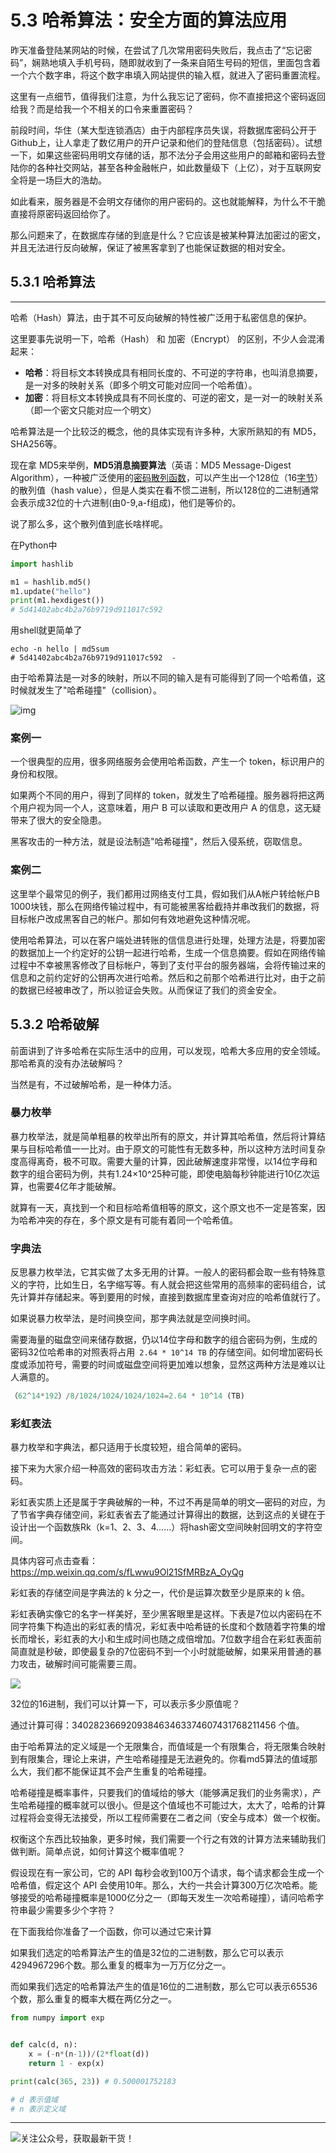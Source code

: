 # 5.3 哈希算法：安全方面的算法应用

昨天准备登陆某网站的时候，在尝试了几次常用密码失败后，我点击了“忘记密码”，娴熟地填入手机号码，随即就收到了一条来自陌生号码的短信，里面包含着一个六个数字串，将这个数字串填入网站提供的输入框，就进入了密码重置流程。

这里有一点细节，值得我们注意，为什么我忘记了密码，你不直接把这个密码返回给我？而是给我一个不相关的口令来重置密码？

前段时间，华住（某大型连锁酒店）由于内部程序员失误，将数据库密码公开于Github上，让人拿走了数亿用户的开户记录和他们的登陆信息（包括密码）。试想一下，如果这些密码用明文存储的话，那不法分子会用这些用户的邮箱和密码去登陆你的各种社交网站，甚至各种金融帐户，如此数量级下（上亿），对于互联网安全将是一场巨大的浩劫。

如此看来，服务器是不会明文存储你的用户密码的。这也就能解释，为什么不干脆直接将原密码返回给你了。

那么问题来了，在数据库存储的到底是什么？它应该是被某种算法加密过的密文，并且无法进行反向破解，保证了被黑客拿到了也能保证数据的相对安全。


## 5.3.1 哈希算法

---

哈希（Hash）算法，由于其不可反向破解的特性被广泛用于私密信息的保护。

这里要事先说明一下，哈希（Hash） 和 加密（Encrypt） 的区别，不少人会混淆起来：

- **哈希**：将目标文本转换成具有相同长度的、不可逆的字符串，也叫消息摘要，是一对多的映射关系（即多个明文可能对应同一个哈希值）。
- **加密**：将目标文本转换成具有不同长度的、可逆的密文，是一对一的映射关系（即一个密文只能对应一个明文）

哈希算法是一个比较泛的概念，他的具体实现有许多种，大家所熟知的有 MD5，SHA256等。

现在拿 MD5来举例，**MD5消息摘要算法**（英语：MD5 Message-Digest Algorithm），一种被广泛使用的[密码散列函数](https://baike.baidu.com/item/%E5%AF%86%E7%A0%81%E6%95%A3%E5%88%97%E5%87%BD%E6%95%B0)，可以产生出一个128位（16[字节](https://baike.baidu.com/item/%E5%AD%97%E8%8A%82)）的散列值（hash value），但是人类实在看不惯二进制，所以128位的二进制通常会表示成32位的十六进制(由0-9,a-f组成)，他们是等价的。

说了那么多，这个散列值到底长啥样呢。

在Python中

```python
import hashlib   

m1 = hashlib.md5()   
m1.update("hello")   
print(m1.hexdigest())
# 5d41402abc4b2a76b9719d911017c592
```

用shell就更简单了

```shell
echo -n hello | md5sum            
# 5d41402abc4b2a76b9719d911017c592  -
```

由于哈希算法是一对多的映射，所以不同的输入是有可能得到了同一个哈希值，这时候就发生了"哈希碰撞"（collision）。

![img](https://www.wangbase.com/blogimg/asset/201809/bg2018090510.png)

### 案例一

一个很典型的应用，很多网络服务会使用哈希函数，产生一个 token，标识用户的身份和权限。

如果两个不同的用户，得到了同样的 token，就发生了哈希碰撞。服务器将把这两个用户视为同一个人，这意味着，用户 B 可以读取和更改用户 A 的信息，这无疑带来了很大的安全隐患。

黑客攻击的一种方法，就是设法制造"哈希碰撞"，然后入侵系统，窃取信息。

### 案例二

这里举个最常见的例子，我们都用过网络支付工具，假如我们从A帐户转给帐户B 1000块钱，那么在网络传输过程中，有可能被黑客给截持并串改我们的数据，将目标帐户改成黑客自己的帐户。那如何有效地避免这种情况呢。

使用哈希算法，可以在客户端处进转账的信信息进行处理，处理方法是，将要加密的数据加上一个约定好的公钥一起进行哈希，生成一个信息摘要。假如在网络传输过程中不幸被黑客修改了目标帐户，等到了支付平台的服务器端，会将传输过来的信息和之前约定好的公钥再次进行哈希。然后和之前那个哈希进行比对，由于之前的数据已经被串改了，所以验证会失败。从而保证了我们的资金安全。

## 5.3.2 哈希破解

前面讲到了许多哈希在实际生活中的应用，可以发现，哈希大多应用的安全领域。那哈希真的没有办法破解吗？

当然是有，不过破解哈希，是一种体力活。

### 暴力枚举

暴力枚举法，就是简单粗暴的枚举出所有的原文，并计算其哈希值，然后将计算结果与目标哈希值一一比对。由于原文的可能性有无数多种，所以这种方法时间复杂度高得离奇，极不可取。需要大量的计算，因此破解速度非常慢，以14位字母和数字的组合密码为例，共有1.24×10^25种可能，即使电脑每秒钟能进行10亿次运算，也需要4亿年才能破解。

就算有一天，真找到一个和目标哈希值相等的原文，这个原文也不一定是答案，因为哈希冲突的存在，多个原文是有可能有着同一个哈希值。

### 字典法

反思暴力枚举法，它其实做了太多无用的计算。一般人的密码都会取一些有特殊意义的字符，比如生日，名字缩写等。有人就会把这些常用的高频率的密码组合，试先计算并存储起来。等到要用的时候，直接到数据库里查询对应的哈希值就行了。

如果说暴力枚举法，是时间换空间，那字典法就是空间换时间。

需要海量的磁盘空间来储存数据，仍以14位字母和数字的组合密码为例，生成的密码32位哈希串的对照表将占用` 2.64 * 10^14 TB` 的存储空间。如何增加密码长度或添加符号，需要的时间或磁盘空间将更加难以想象，显然这两种方法是难以让人满意的。

```python
（62^14*192）/8/1024/1024/1024/1024=2.64 * 10^14 (TB)
```

### 彩虹表法

暴力枚举和字典法，都只适用于长度较短，组合简单的密码。

接下来为大家介绍一种高效的密码攻击方法：彩虹表。它可以用于复杂一点的密码。

彩虹表实质上还是属于字典破解的一种，不过不再是简单的明文—密码的对应，为了节省字典存储空间，彩虹表省去了能通过计算得出的数据，达到这点的关键在于设计出一个函数族Rk（k=1、2、3、4……）将hash密文空间映射回明文的字符空间。

具体内容可点击查看：https://mp.weixin.qq.com/s/fLwwu9Ol21SfMRBzA_OyQg

彩虹表的存储空间是字典法的 k 分之一，代价是运算次数至少是原来的 k 倍。

彩虹表确实像它的名字一样美好，至少黑客眼里是这样。下表是7位以内密码在不同字符集下构造出的彩虹表的情况，彩虹表中哈希链的长度和个数随着字符集的增长而增长，彩虹表的大小和生成时间也随之成倍增加。7位数字组合在彩虹表面前简直就是秒破，即使最复杂的7位密码不到一个小时就能破解，如果采用普通的暴力攻击，破解时间可能需要三周。

![](http://image.python-online.cn/20190112181126.png)



32位的16进制，我们可以计算一下，可以表示多少原值呢？

通过计算可得：340282366920938463463374607431768211456 个值。



由于哈希算法的定义域是一个无限集合，而值域是一个有限集合，将无限集合映射到有限集合，理论上来讲，产生哈希碰撞是无法避免的。你看md5算法的值域那么大，我们都不能保证其不会产生重复的哈希碰撞。

哈希碰撞是概率事件，只要我们的值域给的够大（能够满足我们的业务需求），产生哈希碰撞的概率就可以很小。但是这个值域也不可能过大，太大了，哈希的计算过程将会变得无法接受，所以工程师需要在二者之间（安全与成本）做一个权衡。

权衡这个东西比较抽象，更多时候，我们需要一个行之有效的计算方法来辅助我们做判断。简单点说，如何计算这个概率值呢？

假设现在有一家公司，它的 API 每秒会收到100万个请求，每个请求都会生成一个哈希值，假定这个 API 会使用10年。那么，大约一共会计算300万亿次哈希。能够接受的哈希碰撞概率是1000亿分之一（即每天发生一次哈希碰撞），请问哈希字符串最少需要多少个字符？

在下面我给你准备了一个函数，你可以通过它来计算

如果我们选定的哈希算法产生的值是32位的二进制数，那么它可以表示4294967296个数。那么重复的概率为一万万亿分之一。

而如果我们选定的哈希算法产生的值是16位的二进制数，那么它可以表示65536个数，那么重复的概率大概在两亿分之一。

```python
from numpy import exp


def calc(d, n):
    x = (-n*(n-1))/(2*float(d))
    return 1 - exp(x)

print(calc(365, 23)) # 0.500001752183

# d 表示值域
# n 表示定义域
```



---

![关注公众号，获取最新干货！](http://image.python-online.cn/20190511161447.png)

